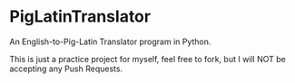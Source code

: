 # PigLatinTranslator
An English-to-Pig-Latin Translator program in Python.

This is just a practice project for myself, feel free to fork, but I will NOT be accepting any Push Requests.
